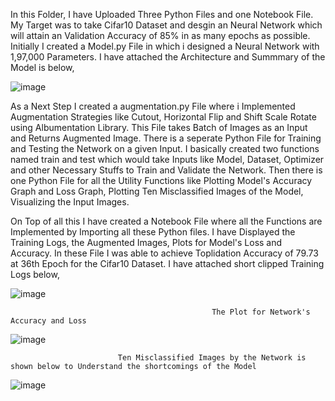 In this Folder, I have Uploaded Three Python Files and one Notebook File. My Target was to take Cifar10 Dataset and desgin an Neural Network which will attain an 
Validation Accuracy of 85% in as many epochs as possible. Initially I created a Model.py File in which i designed a Neural Network with 1,97,000 Parameters. I have attached the Architecture and Summmary of the Model is below, 

![image](https://user-images.githubusercontent.com/61132761/217616302-c0fda28d-b878-41d0-8adc-3773a25e537d.png)

As a Next Step I created a augmentation.py File where i Implemented Augmentation Strategies like Cutout, Horizontal Flip and Shift Scale Rotate using Albumentation 
Library. This File takes Batch of Images as an Input and Returns Augmented Image. There is a seperate Python File for Training and Testing the Network on a given
Input. I basically created two functions named train and test which would take Inputs like Model, Dataset, Optimizer and other Necessary Stuffs to Train and Validate 
the Network. Then there is one Python File for all the Utility Functions like Plotting Model's Accuracy Graph and Loss Graph, Plotting Ten Misclassified Images of the 
Model, Visualizing the Input Images. 

On Top of all this I have created a Notebook File where all the Functions are Implemented by Importing all these Python files. I have Displayed the Training Logs,
the Augmented Images, Plots for Model's Loss and Accuracy. In these File I was able to achieve Toplidation Accuracy of 79.73 at 36th Epoch for the Cifar10 Dataset.
I have attached short clipped Training Logs below, 

![image](https://user-images.githubusercontent.com/61132761/217616580-7577723b-1a7c-4416-9923-cdca7a9231e8.png)


                                                 The Plot for Network's Accuracy and Loss

![image](https://user-images.githubusercontent.com/61132761/217615664-c02a364c-3ace-4357-97c6-1810a7fdf302.png)

                            Ten Misclassified Images by the Network is shown below to Understand the shortcomings of the Model

![image](https://user-images.githubusercontent.com/61132761/217615940-a0549575-a47a-40c2-bb2a-d06b3b928d58.png)
